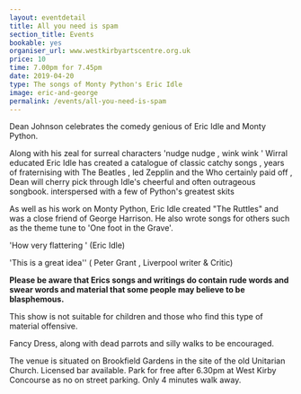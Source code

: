 ```yaml
---
layout: eventdetail
title: All you need is spam
section_title: Events
bookable: yes
organiser_url: www.westkirbyartscentre.org.uk
price: 10
time: 7.00pm for 7.45pm
date: 2019-04-20
type: The songs of Monty Python's Eric Idle
image: eric-and-george
permalink: /events/all-you-need-is-spam
---
```


Dean Johnson celebrates the comedy genious of Eric Idle and Monty Python.

Along with his zeal for surreal characters 'nudge nudge , wink wink ' Wirral educated Eric Idle has created a catalogue of classic catchy songs , years of fraternising with The Beatles , led Zepplin and the Who certainly paid off , Dean will cherry pick through Idle's cheerful and often outrageous songbook. interspersed with a few of Python's greatest skits

As well as his work on Monty Python, Eric Idle created "The Ruttles" and was a close friend of George Harrison. He also wrote songs for others such as the theme tune to 'One foot in the Grave'.

'How very flattering ' (Eric Idle)

'This is a great idea'' ( Peter Grant , Liverpool writer & Critic)

**Please be aware that Erics songs and writings do contain rude words and swear words and material that some people may believe to be blasphemous.**

This show is not suitable for children and those who find this type of material offensive.

Fancy Dress, along with dead parrots and silly walks to be encouraged.  

The venue is situated on Brookfield Gardens in the site of the old Unitarian Church. Licensed bar available. Park for free after 6.30pm at West Kirby Concourse as no on street parking. Only 4 minutes walk away.
